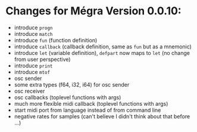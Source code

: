 # Changes for Mégra Version 0.0.10:

* introduce `progn`
* introduce `match`
* introduce `fun` (function definition)
* introduce `callback` (callback definition, same as `fun` but as a mnemonic)
* introduce `let` (variable definition), `defpart` now maps to `let` (no change from user perspective)
* introduce `print`
* introduce `mtof`
* osc sender
* some extra types (f64, i32, i64) for osc sender
* osc receiver 
* osc callbacks (toplevel functions with args)
* much more flexible midi callback (toplevel functions with args)
* start midi port from language instead of from command line
* negative rates for samples (can't believe I didn't think about that before ...)
